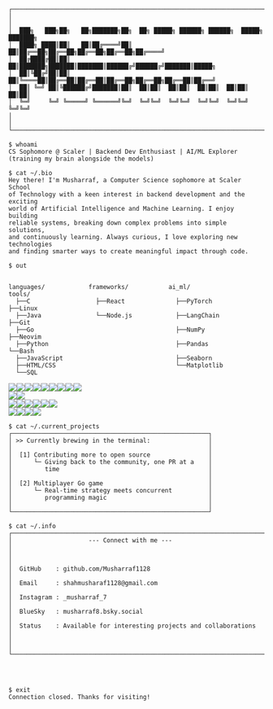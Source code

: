 ```
┌─────────────────────────────────────────────────────────────────────┐
│                                                                     │
│  ███╗   ███╗██╗   ██╗███████╗██╗  ██╗ █████╗ ██████╗ ██████╗  █████╗ ███████╗
│  ████╗ ████║██║   ██║██╔════╝██║  ██║██╔══██╗██╔══██╗██╔══██╗██╔══██╗██╔════╝
│  ██╔████╔██║██║   ██║███████╗███████║███████║██████╔╝██████╔╝███████║█████╗  
│  ██║╚██╔╝██║██║   ██║╚════██║██╔══██║██╔══██║██╔══██╗██╔══██╗██╔══██║██╔══╝  
│  ██║ ╚═╝ ██║╚██████╔╝███████║██║  ██║██║  ██║██║  ██║██║  ██║██║  ██║██║     
│  ╚═╝     ╚═╝ ╚═════╝ ╚══════╝╚═╝  ╚═╝╚═╝  ╚═╝╚═╝  ╚═╝╚═╝  ╚═╝╚═╝  ╚═╝╚═╝     
│                                                                     │
└─────────────────────────────────────────────────────────────────────┘

$ whoami
CS Sophomore @ Scaler | Backend Dev Enthusiast | AI/ML Explorer
(training my brain alongside the models)

$ cat ~/.bio
Hey there! I'm Musharraf, a Computer Science sophomore at Scaler School 
of Technology with a keen interest in backend development and the exciting 
world of Artificial Intelligence and Machine Learning. I enjoy building 
reliable systems, breaking down complex problems into simple solutions, 
and continuously learning. Always curious, I love exploring new technologies 
and finding smarter ways to create meaningful impact through code.

$ out

```
```

languages/            frameworks/           ai_ml/                 tools/
  ├──C                  ├──React              ├──PyTorch             ├──Linux
  ├──Java               └──Node.js            ├──LangChain           ├──Git
  ├──Go                                       ├──NumPy               ├──Neovim
  ├──Python                                   ├──Pandas              └──Bash
  ├──JavaScript                               ├──Seaborn
  ├──HTML/CSS                                 └──Matplotlib
  └──SQL      

```
![](https://img.shields.io/badge/Code-C-informational?style=flat&logo=c&logoColor=white&color=2bbc8a)![](https://img.shields.io/badge/Code-Java-informational?style=flat&logo=openjdk&logoColor=white&color=2bbc8a)![](https://img.shields.io/badge/Code-Go-informational?style=flat&logo=go&logoColor=white&color=2bbc8a)![](https://img.shields.io/badge/Code-Go-informational?style=flat&logo=go&logoColor=white&color=2bbc8a)![](https://img.shields.io/badge/Code-Python-informational?style=flat&logo=python&logoColor=white&color=2bbc8a)![](https://img.shields.io/badge/Code-JavaScript-informational?style=flat&logo=javascript&logoColor=white&color=2bbc8a)![](https://img.shields.io/badge/Code-HTML-informational?style=flat&logo=html5&logoColor=white&color=2bbc8a)![](https://img.shields.io/badge/Code-CSS-informational?style=flat&logo=css3&logoColor=white&color=2bbc8a)![](https://img.shields.io/badge/Database-SQL-informational?style=flat&logo=mysql&logoColor=white&color=2bbc8a)            
![](https://img.shields.io/badge/Framework-React-informational?style=flat&logo=react&logoColor=white&color=2bbc8a)![](https://img.shields.io/badge/Runtime-Node.js-informational?style=flat&logo=node.js&logoColor=white&color=2bbc8a)                                                        
![](https://img.shields.io/badge/ML-PyTorch-informational?style=flat&logo=pytorch&logoColor=white&color=2bbc8a)![](https://img.shields.io/badge/AI-LangChain-informational?style=flat&logo=chainlink&logoColor=white&color=2bbc8a)![](https://img.shields.io/badge/ML-NumPy-informational?style=flat&logo=numpy&logoColor=white&color=2bbc8a)![](https://img.shields.io/badge/Data-Pandas-informational?style=flat&logo=pandas&logoColor=white&color=2bbc8a)![](https://img.shields.io/badge/Viz-Seaborn-informational?style=flat&logo=python&logoColor=white&color=2bbc8a)![](https://img.shields.io/badge/Viz-Matplotlib-informational?style=flat&logo=plotly&logoColor=white&color=2bbc8a)                                   
![](https://img.shields.io/badge/OS-Linux-informational?style=flat&logo=linux&logoColor=white&color=2bbc8a)![](https://img.shields.io/badge/VCS-Git-informational?style=flat&logo=git&logoColor=white&color=2bbc8a)![](https://img.shields.io/badge/Editor-Neovim-informational?style=flat&logo=neovim&logoColor=white&color=2bbc8a)![](https://img.shields.io/badge/Shell-Bash-informational?style=flat&logo=gnu-bash&logoColor=white&color=2bbc8a)
```
$ cat ~/.current_projects
┌──────────────────────────────────────────────────────┐
│ >> Currently brewing in the terminal:                │
│                                                      │
│  [1] Contributing more to open source                │
│      └─ Giving back to the community, one PR at a    │
│         time                                         │
│                                                      │
│  [2] Multiplayer Go game                             │
│      └─ Real-time strategy meets concurrent          │
│         programming magic                            │
│                                                      │
└──────────────────────────────────────────────────────┘
```

```
$ cat ~/.info
┌─────────────────────────────────────────────────────────────────────┐
│                     --- Connect with me ---                         │
│                                                                     │
│  GitHub    : github.com/Musharraf1128                               │
│  Email     : shahmusharaf1128@gmail.com                             │
│  Instagram : _musharraf_7                                           │
│  BlueSky   : musharraf8.bsky.social                                 │ 
│  Status    : Available for interesting projects and collaborations  │
│                                                                     │
└─────────────────────────────────────────────────────────────────────┘
```
```



$ exit
Connection closed. Thanks for visiting!




```
